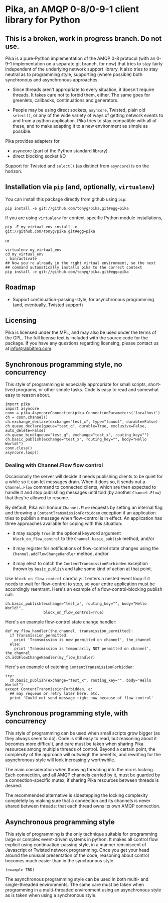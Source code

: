 # Pika, an AMQP 0-8/0-9-1 client library for Python

## This is a broken, work in progress branch. Do not use.

Pika is a pure-Python implementation of the AMQP 0-8 protocol (with an
0-9-1 implementation on a separate git branch, for now) that tries to
stay fairly independent of the underlying network support library. It
also tries to stay neutral as to programming style, supporting (where
possible) both synchronous and asynchronous approaches.

 * Since threads aren't appropriate to every situation, it doesn't
   require threads. It takes care not to forbid them, either. The same
   goes for greenlets, callbacks, continuations and generators.

 * People may be using direct sockets, `asyncore`, Twisted, plain old
   `select()`, or any of the wide variety of ways of getting network
   events to and from a python application. Pika tries to stay
   compatible with all of these, and to make adapting it to a new
   environment as simple as possible.

Pika provides adapters for

 * asyncore (part of the Python standard library)
 * direct blocking socket I/O

Support for Twisted and `select()` (as distinct from `asyncore`) is on
the horizon.

## Installation via `pip` (and, optionally, `virtualenv`)

You can install this package directly from github using `pip`:

    pip install -e git://github.com/tonyg/pika.git#egg=pika

If you are using `virtualenv` for context-specific Python module
installations,

    pip -E my_virtual_env install -e git://github.com/tonyg/pika.git#egg=pika

or

    virtualenv my_virtual_env
    cd my_virtual_env
    . bin/activate
    ## Now you're already in the right virtual environment, so the next
    ## command automatically installs pika to the correct context
    pip install -e git://github.com/tonyg/pika.git#egg=pika

## Roadmap

 * Support continuation-passing-style, for asynchronous programming
   (and, eventually, Twisted support)

## Licensing

Pika is licensed under the MPL, and may also be used under the terms
of the GPL. The full license text is included with the source code for
the package. If you have any questions regarding licensing, please
contact us at <info@rabbitmq.com>.

## Synchronous programming style, no concurrency

This style of programming is especially appropriate for small scripts,
short-lived programs, or other simple tasks. Code is easy to read and
somewhat easy to reason about.

    import pika
    import asyncore
    conn = pika.AsyncoreConnection(pika.ConnectionParameters('localhost')
    ch = conn.channel()
    ch.exchange_declare(exchange="test_x", type="fanout", durable=False)
    ch.queue_declare(queue="test_q", durable=True, exclusive=False, auto_delete=False)
    ch.queue_bind(queue="test_q", exchange="test_x", routing_key="")
    ch.basic_publish(exchange="test_x", routing_key="", body="Hello World!")
    conn.close()
    asyncore.loop()

### Dealing with Channel.Flow flow control

Occasionally the server will decide it needs publishing clients to be
quiet for a while so it can let messages drain. When it does so, it
sends out a `Channel.Flow` command to connected clients, which are
then expected to handle it and stop publishing messages until told (by
another `Channel.Flow`) that they're allowed to resume.

By default, Pika will honour `Channel.Flow` requests by setting an
internal flag and throwing a `ContentTransmissionForbidden` exception
if an application tries to publish a message when flow-control is in
effect. An application has three approaches available for coping with
this situation:

 * it may supply `True` in the optional keyword argument
   `block_on_flow_control` to the `Channel.basic_publish` method,
   and/or

 * it may register for notifications of flow-control state changes
   using the `Channel.addFlowChangeHandler` method, and/or

 * it may elect to catch the `ContentTransmissionForbidden` exception
   thrown by `basic_publish` and take some kind of action at that
   point.

Use `block_on_flow_control` carefully: it enters a nested event loop
if it needs to wait for flow-control to stop, so your entire
application must be accordingly reentrant. Here's an example of a
flow-control-blocking publish call:

    ch.basic_publish(exchange="test_x", routing_key="", body="Hello World!",
                     block_on_flow_control=True)

Here's an example flow-control state change handler:

    def my_flow_handler(the_channel, transmission_permitted):
      if transmission_permitted:
        print 'Transmission is now permitted on channel', the_channel
      else:
        print 'Transmission is temporarily NOT permitted on channel', the_channel
    ch.addFlowChangeHandler(my_flow_handler)

Here's an example of catching `ContentTransmissionForbidden`:

    try:
      ch.basic_publish(exchange="test_x", routing_key="", body="Hello World!")
    except ContentTransmissionForbidden, e:
      ## may requeue or retry later here, etc.
      print 'Could not send message right now because of flow control'

## Synchronous programming style, with concurrency

This style of programming can be used when small scripts grow bigger
(as they always seem to do). Code is still easy to read, but reasoning
about it becomes more difficult, and care must be taken when sharing
Pika resources among multiple threads of control. Beyond a certain
point, the complexity of the approach will outweigh the benefits, and
rewriting for the asynchronous style will look increasingly
worthwhile.

The main consideration when throwing threading into the mix is
locking. Each connection, and all AMQP channels carried by it, must be
guarded by a connection-specific mutex, if sharing Pika resources
between threads is desired.

The recommended alternative is sidestepping the locking complexity
completely by making sure that a connection and its channels is never
shared between threads: that each thread owns its own AMQP connection.

## Asynchronous programming style

This style of programming is the only technique suitable for
programming large or complex event-driven systems in python. It makes
all control flow explicit using continuation-passing style, in a
manner reminiscent of Javascript or Twisted network programming. Once
you get your head around the unusual presentation of the code,
reasoning about control becomes much easier than in the synchronous
style.

    (example TBD)

The asynchronous programming style can be used in both multi- and
single-threaded environments. The same care must be taken when
programming in a multi-threaded environment using an asynchronous
style as is taken when using a synchronous style.

